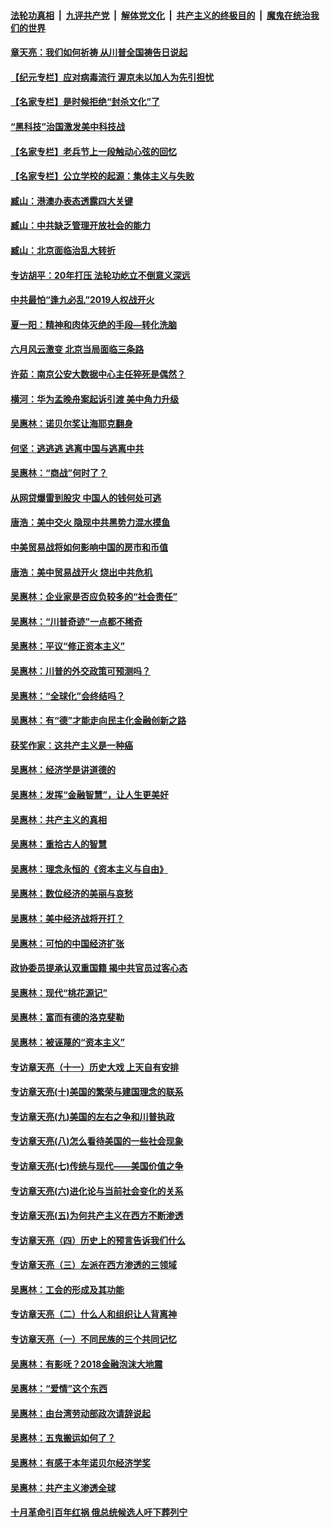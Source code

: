 

####  [法轮功真相](../../../../basic/blob/master/README.md?t=07030502) &nbsp;|&nbsp; [九评共产党](../../../../9ping.md/blob/master/README.md?t=07030502) &nbsp;|&nbsp; [解体党文化](../../../../jtdwh.md/blob/master/README.md?t=07030502)  &nbsp;|&nbsp; [共产主义的终极目的](../../../../gczydzjmd.md/blob/master/README.md?t=07030502) &nbsp;|&nbsp; [魔鬼在统治我们的世界](../../../../mgztzwmdsj.md/blob/master/README.md?t=07030502) 

#### [章天亮：我们如何祈祷 从川普全国祷告日说起](../pages/nsc423/n11944627.md?t=07030502) 

#### [【纪元专栏】应对病毒流行 渥京未以加人为先引担忧](../pages/nsc423/n11875714.md?t=07030502) 

#### [【名家专栏】是时候拒绝“封杀文化”了](../pages/nsc423/n11814093.md?t=07030502) 

#### [“黑科技”治国激发美中科技战](../pages/nsc423/n11638056.md?t=07030502) 

#### [【名家专栏】老兵节上一段触动心弦的回忆](../pages/nsc423/n11646016.md?t=07030502) 

#### [【名家专栏】公立学校的起源：集体主义与失败](../pages/nsc423/n11601833.md?t=07030502) 

#### [臧山：港澳办表态透露四大关键](../pages/nsc423/n11421628.md?t=07030502) 

#### [臧山：中共缺乏管理开放社会的能力](../pages/nsc423/n11407457.md?t=07030502) 

#### [臧山：北京面临治乱大转折](../pages/nsc423/n11406895.md?t=07030502) 

#### [专访胡平：20年打压 法轮功屹立不倒意义深远](../pages/nsc423/n11398800.md?t=07030502) 

#### [中共最怕“逢九必乱”2019人权战开火](../pages/nsc423/n11385248.md?t=07030502) 

#### [夏一阳：精神和肉体灭绝的手段—转化洗脑](../pages/nsc423/n11368250.md?t=07030502) 

#### [六月风云激变 北京当局面临三条路](../pages/nsc423/n11313668.md?t=07030502) 

#### [许茹：南京公安大数据中心主任猝死是偶然？](../pages/nsc423/n11064744.md?t=07030502) 

#### [横河：华为孟晚舟案起诉引渡 美中角力升级](../pages/nsc423/n11027230.md?t=07030502) 

#### [吴惠林：诺贝尔奖让海耶克翻身](../pages/nsc423/n10890049.md?t=07030502) 

#### [何坚：逃逃逃 逃离中国与逃离中共](../pages/nsc423/n10592891.md?t=07030502) 

#### [吴惠林：“商战”何时了？](../pages/nsc423/n10573558.md?t=07030502) 

#### [从网贷爆雷到股灾 中国人的钱何处可逃](../pages/nsc423/n10572800.md?t=07030502) 

#### [唐浩：美中交火 隐现中共黑势力混水摸鱼](../pages/nsc423/n10544040.md?t=07030502) 

#### [中美贸易战将如何影响中国的房市和币值](../pages/nsc423/n10543697.md?t=07030502) 

#### [唐浩：美中贸易战开火 烧出中共危机](../pages/nsc423/n10540126.md?t=07030502) 

#### [吴惠林：企业家是否应负较多的“社会责任”](../pages/nsc423/n10535022.md?t=07030502) 

#### [吴惠林：“川普奇迹”一点都不稀奇](../pages/nsc423/n10512808.md?t=07030502) 

#### [吴惠林：平议“修正资本主义”](../pages/nsc423/n10495724.md?t=07030502) 

#### [吴惠林：川普的外交政策可预测吗？](../pages/nsc423/n10462387.md?t=07030502) 

#### [吴惠林：“全球化”会终结吗？](../pages/nsc423/n10452838.md?t=07030502) 

#### [吴惠林：有“德”才能走向民主化金融创新之路](../pages/nsc423/n10432292.md?t=07030502) 

#### [获奖作家：这共产主义是一种癌](../pages/nsc423/n10431541.md?t=07030502) 

#### [吴惠林：经济学是讲道德的](../pages/nsc423/n10398014.md?t=07030502) 

#### [吴惠林：发挥“金融智慧”，让人生更美好](../pages/nsc423/n10375019.md?t=07030502) 

#### [吴惠林：共产主义的真相](../pages/nsc423/n10351394.md?t=07030502) 

#### [吴惠林：重拾古人的智慧](../pages/nsc423/n10337691.md?t=07030502) 

#### [吴惠林：理念永恒的《资本主义与自由》](../pages/nsc423/n10316274.md?t=07030502) 

#### [吴惠林：数位经济的美丽与哀愁](../pages/nsc423/n10292946.md?t=07030502) 

#### [吴惠林：美中经济战将开打？](../pages/nsc423/n10258825.md?t=07030502) 

#### [吴惠林：可怕的中国经济扩张](../pages/nsc423/n10219147.md?t=07030502) 

#### [政协委员提承认双重国籍 揭中共官员过客心态](../pages/nsc423/n10208809.md?t=07030502) 

#### [吴惠林：现代“桃花源记”](../pages/nsc423/n10185234.md?t=07030502) 

#### [吴惠林：富而有德的洛克斐勒](../pages/nsc423/n10142264.md?t=07030502) 

#### [吴惠林：被诬蔑的“资本主义”](../pages/nsc423/n10124816.md?t=07030502) 

#### [专访章天亮（十一）历史大戏 上天自有安排](../pages/nsc423/n10094905.md?t=07030502) 

#### [专访章天亮(十)美国的繁荣与建国理念的联系](../pages/nsc423/n10094899.md?t=07030502) 

#### [专访章天亮(九)美国的左右之争和川普执政](../pages/nsc423/n10094889.md?t=07030502) 

#### [专访章天亮(八)怎么看待美国的一些社会现象](../pages/nsc423/n10094857.md?t=07030502) 

#### [专访章天亮(七)传统与现代——美国价值之争](../pages/nsc423/n10093140.md?t=07030502) 

#### [专访章天亮(六)进化论与当前社会变化的关系](../pages/nsc423/n10092036.md?t=07030502) 

#### [专访章天亮(五)为何共产主义在西方不断渗透](../pages/nsc423/n10083620.md?t=07030502) 

#### [专访章天亮（四）历史上的预言告诉我们什么](../pages/nsc423/n10083606.md?t=07030502) 

#### [专访章天亮（三）左派在西方渗透的三领域](../pages/nsc423/n10081115.md?t=07030502) 

#### [吴惠林：工会的形成及其功能](../pages/nsc423/n10080633.md?t=07030502) 

#### [专访章天亮（二）什么人和组织让人背离神](../pages/nsc423/n10076637.md?t=07030502) 

#### [专访章天亮（一）不同民族的三个共同记忆](../pages/nsc423/n10074188.md?t=07030502) 

#### [吴惠林：有影呒？2018金融泡沫大地震](../pages/nsc423/n10040534.md?t=07030502) 

#### [吴惠林：“爱情”这个东西](../pages/nsc423/n10019423.md?t=07030502) 

#### [吴惠林：由台湾劳动部政次请辞说起](../pages/nsc423/n9979679.md?t=07030502) 

#### [吴惠林：五鬼搬运如何了？](../pages/nsc423/n9925338.md?t=07030502) 

#### [吴惠林：有感于本年诺贝尔经济学奖](../pages/nsc423/n9871883.md?t=07030502) 

#### [吴惠林：共产主义渗透全球](../pages/nsc423/n9812748.md?t=07030502) 

#### [十月革命引百年红祸 俄总统候选人吁下葬列宁](../pages/nsc423/n9810182.md?t=07030502) 

